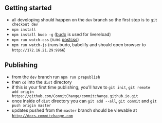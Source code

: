 ## Getting started
- all developing should happen on the `dev` branch so the first step is to `git checkout dev`
- `npm install`
- `npm install budo -g` ([budo](https://www.npmjs.com/package/budo) is used for livereload)
- `npm run watch-css` (runs [postcss](https://github.com/postcss/postcss))
- `npm run watch-js` (runs budo, babelify and should open browser to `http://172.16.21.29:9966`)

## Publishing
- from the `dev` branch run `npm run prepublish`
- then `cd` into the `dist` directory
- if this is your first time publishing, you'll have to `git init`,  `git remote add origin https://github.com/CommitChange/commitchange.github.io.git`
- once inside of `dist` directory you can `git add --all`, `git commit` and `git push origin master`
- updates pushed from the `master` branch should be viewable at [`http://docs.commitchange.com`](http://docs.commitchange.com)
